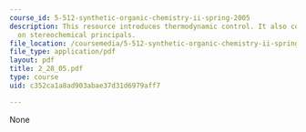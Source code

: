 ```yaml
---
course_id: 5-512-synthetic-organic-chemistry-ii-spring-2005
description: This resource introduces thermodynamic control. It also contains readings
  on stereochemical principals.
file_location: /coursemedia/5-512-synthetic-organic-chemistry-ii-spring-2005/c352ca1a8ad903abae37d31d6979aff7_2_28_05.pdf
file_type: application/pdf
layout: pdf
title: 2_28_05.pdf
type: course
uid: c352ca1a8ad903abae37d31d6979aff7

---
```

None